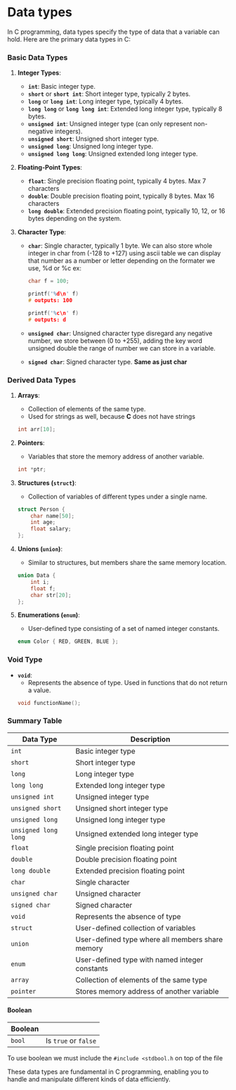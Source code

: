 # Data types

In C programming, data types specify the type of data that a variable can hold. Here are the primary data types in C:

### Basic Data Types

1. **Integer Types**:

   - **`int`**: Basic integer type.
   - **`short`** or **`short int`**: Short integer type, typically 2 bytes.
   - **`long`** or **`long int`**: Long integer type, typically 4 bytes.
   - **`long long`** or **`long long int`**: Extended long integer type, typically 8 bytes.
   - **`unsigned int`**: Unsigned integer type (can only represent non-negative integers).
   - **`unsigned short`**: Unsigned short integer type.
   - **`unsigned long`**: Unsigned long integer type.
   - **`unsigned long long`**: Unsigned extended long integer type.

2. **Floating-Point Types**:

   - **`float`**: Single precision floating point, typically 4 bytes. Max 7 characters
   - **`double`**: Double precision floating point, typically 8 bytes. Max 16 characters
   - **`long double`**: Extended precision floating point, typically 10, 12, or 16 bytes depending on the system.

3. **Character Type**:

   - **`char`**: Single character, typically 1 byte.
     We can also store whole integer in char from (-128 to +127) using ascii table we can display that number as a number or letter depending on the formater we use, %d or %c
     ex:

     ```c
     char f = 100;

     printf('%d\n' f)
     # outputs: 100

     printf('%c\n' f)
     # outputs: d
     ```

   - **`unsigned char`**: Unsigned character type disregard any negative number, we store between (0 to +255), adding the key word unsigned double the range of number we can store in a variable.
   - **`signed char`**: Signed character type. **Same as just char**

### Derived Data Types

1. **Arrays**:

   - Collection of elements of the same type.
   - Used for strings as well, because **C** does not have strings

   ```c
   int arr[10];
   ```

2. **Pointers**:

   - Variables that store the memory address of another variable.

   ```c
   int *ptr;
   ```

3. **Structures (`struct`)**:

   - Collection of variables of different types under a single name.

   ```c
   struct Person {
       char name[50];
       int age;
       float salary;
   };
   ```

4. **Unions (`union`)**:

   - Similar to structures, but members share the same memory location.

   ```c
   union Data {
       int i;
       float f;
       char str[20];
   };
   ```

5. **Enumerations (`enum`)**:
   - User-defined type consisting of a set of named integer constants.
   ```c
   enum Color { RED, GREEN, BLUE };
   ```

### Void Type

- **`void`**:
  - Represents the absence of type. Used in functions that do not return a value.
  ```c
  void functionName();
  ```

### Summary Table

| Data Type            | Description                                      |
| -------------------- | ------------------------------------------------ |
| `int`                | Basic integer type                               |
| `short`              | Short integer type                               |
| `long`               | Long integer type                                |
| `long long`          | Extended long integer type                       |
| `unsigned int`       | Unsigned integer type                            |
| `unsigned short`     | Unsigned short integer type                      |
| `unsigned long`      | Unsigned long integer type                       |
| `unsigned long long` | Unsigned extended long integer type              |
| `float`              | Single precision floating point                  |
| `double`             | Double precision floating point                  |
| `long double`        | Extended precision floating point                |
| `char`               | Single character                                 |
| `unsigned char`      | Unsigned character                               |
| `signed char`        | Signed character                                 |
| `void`               | Represents the absence of type                   |
| `struct`             | User-defined collection of variables             |
| `union`              | User-defined type where all members share memory |
| `enum`               | User-defined type with named integer constants   |
| `array`              | Collection of elements of the same type          |
| `pointer`            | Stores memory address of another variable        |

#### Boolean

| Boolean |                      |
| ------- | -------------------- |
| `bool`  | Is `true` or `false` |

To use boolean we must include the `#include <stdbool.h` on top of the file

These data types are fundamental in C programming, enabling you to handle and manipulate different kinds of data efficiently.
